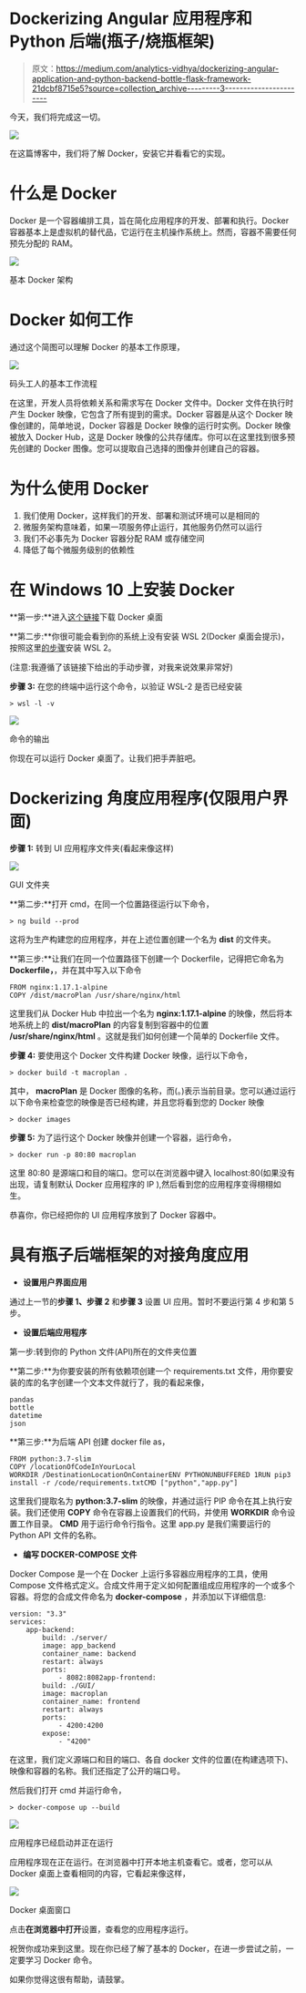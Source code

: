 # Dockerizing Angular 应用程序和 Python 后端(瓶子/烧瓶框架)

> 原文：<https://medium.com/analytics-vidhya/dockerizing-angular-application-and-python-backend-bottle-flask-framework-21dcbf8715e5?source=collection_archive---------3----------------------->

今天，我们将完成这一切。

![](img/5ead7bcf0a1df876e52c78b8a7b792e5.png)

在这篇博客中，我们将了解 Docker，安装它并看看它的实现。

# 什么是 Docker

Docker 是一个容器编排工具，旨在简化应用程序的开发、部署和执行。Docker 容器基本上是虚拟机的替代品，它运行在主机操作系统上。然而，容器不需要任何预先分配的 RAM。

![](img/4c567b677cbf208ca34ad98b3d53994a.png)

基本 Docker 架构

# Docker 如何工作

通过这个简图可以理解 Docker 的基本工作原理，

![](img/cebc224548307163f5e89541302b508f.png)

码头工人的基本工作流程

在这里，开发人员将依赖关系和需求写在 Docker 文件中。Docker 文件在执行时产生 Docker 映像，它包含了所有提到的需求。Docker 容器是从这个 Docker 映像创建的，简单地说，Docker 容器是 Docker 映像的运行时实例。Docker 映像被放入 Docker Hub，这是 Docker 映像的公共存储库。你可以在这里找到很多预先创建的 Docker 图像。您可以提取自己选择的图像并创建自己的容器。

# 为什么使用 Docker

1.  我们使用 Docker，这样我们的开发、部署和测试环境可以是相同的
2.  微服务架构意味着，如果一项服务停止运行，其他服务仍然可以运行
3.  我们不必事先为 Docker 容器分配 RAM 或存储空间
4.  降低了每个微服务级别的依赖性

# 在 Windows 10 上安装 Docker

**第一步:**进入[这个链接](https://docs.docker.com/docker-for-windows/install/)下载 Docker 桌面

**第二步:**你很可能会看到你的系统上没有安装 WSL 2(Docker 桌面会提示)，按照这里[的步骤](https://docs.microsoft.com/en-us/windows/wsl/install-win10)安装 WSL 2。

(注意:我遵循了该链接下给出的手动步骤，对我来说效果非常好)

**步骤 3:** 在您的终端中运行这个命令，以验证 WSL-2 是否已经安装

```
> wsl -l -v
```

![](img/f6400ba8794c0dbaf08977f734eb0dd2.png)

命令的输出

你现在可以运行 Docker 桌面了。让我们把手弄脏吧。

# Dockerizing 角度应用程序(仅限用户界面)

**步骤 1:** 转到 UI 应用程序文件夹(看起来像这样)

![](img/a7b93661feadffa42fbf0b6967be6a38.png)

GUI 文件夹

**第二步:**打开 cmd，在同一个位置路径运行以下命令，

```
> ng build --prod
```

这将为生产构建您的应用程序，并在上述位置创建一个名为 **dist** 的文件夹。

**第三步:**让我们在同一个位置路径下创建一个 Dockerfile，记得把它命名为 **Dockerfile，**，并在其中写入以下命令

```
FROM nginx:1.17.1-alpine
COPY /dist/macroPlan /usr/share/nginx/html
```

这里我们从 Docker Hub 中拉出一个名为 **nginx:1.17.1-alpine** 的映像，然后将本地系统上的 **dist/macroPlan** 的内容复制到容器中的位置 **/usr/share/nginx/html** 。这就是我们如何创建一个简单的 Dockerfile 文件。

**步骤 4:** 要使用这个 Docker 文件构建 Docker 映像，运行以下命令，

```
> docker build -t macroplan .
```

其中， **macroPlan** 是 Docker 图像的名称，而(。)表示当前目录。您可以通过运行以下命令来检查您的映像是否已经构建，并且您将看到您的 Docker 映像

```
> docker images
```

**步骤 5:** 为了运行这个 Docker 映像并创建一个容器，运行命令，

```
> docker run -p 80:80 macroplan
```

这里 80:80 是源端口和目的端口。您可以在浏览器中键入 localhost:80(如果没有出现，请复制默认 Docker 应用程序的 IP ),然后看到您的应用程序变得栩栩如生。

恭喜你，你已经把你的 UI 应用程序放到了 Docker 容器中。

# 具有瓶子后端框架的对接角度应用

*   **设置用户界面应用**

通过上一节的**步骤 1、步骤 2** 和**步骤 3** 设置 UI 应用。暂时不要运行第 4 步和第 5 步。

*   **设置后端应用程序**

第一步:转到你的 Python 文件(API)所在的文件夹位置

**第二步:**为你要安装的所有依赖项创建一个 requirements.txt 文件，用你要安装的库的名字创建一个文本文件就行了，我的看起来像，

```
pandas
bottle
datetime
json
```

**第三步:**为后端 API 创建 docker file as，

```
FROM python:3.7-slim
COPY /locationOfCodeInYourLocal
WORKDIR /DestinationLocationOnContainerENV PYTHONUNBUFFERED 1RUN pip3 install -r /code/requirements.txtCMD ["python","app.py"]
```

这里我们提取名为 **python:3.7-slim** 的映像，并通过运行 PIP 命令在其上执行安装。我们还使用 **COPY** 命令在容器上设置我们的代码，并使用 **WORKDIR** 命令设置工作目录。 **CMD** 用于运行命令行指令。这里 app.py 是我们需要运行的 Python API 文件的名称。

*   **编写 DOCKER-COMPOSE 文件**

Docker Compose 是一个在 Docker 上运行多容器应用程序的工具，使用 Compose 文件格式定义。合成文件用于定义如何配置组成应用程序的一个或多个容器。将您的合成文件命名为 **docker-compose** ，并添加以下详细信息:

```
version: "3.3"
services:
    app-backend:
        build: ./server/
        image: app_backend
        container_name: backend
        restart: always
        ports:
            - 8082:8082app-frontend:
        build: ./GUI/
        image: macroplan
        container_name: frontend
        restart: always
        ports:
            - 4200:4200
        expose:
            - "4200" 
```

在这里，我们定义源端口和目的端口、各自 docker 文件的位置(在构建选项下)、映像和容器的名称。我们还指定了公开的端口号。

然后我们打开 cmd 并运行命令，

```
> docker-compose up --build
```

![](img/96f7fed4bb9d539496c560a1f086aecf.png)

应用程序已经启动并正在运行

应用程序现在正在运行。在浏览器中打开本地主机查看它。或者，您可以从 Docker 桌面上查看相同的内容，它看起来像这样，

![](img/5f48dfea507c742c6b1567734323e123.png)

Docker 桌面窗口

点击**在浏览器中打开**设置，查看您的应用程序运行。

祝贺你成功来到这里。现在你已经了解了基本的 Docker，在进一步尝试之前，一定要学习 Docker 命令。

如果你觉得这很有帮助，请鼓掌。